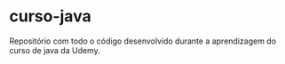 # curso-java
Repositório com todo o código desenvolvido durante a aprendizagem do curso de java da Udemy. 
